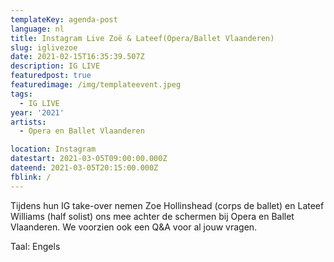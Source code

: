 ```yaml
---
templateKey: agenda-post
language: nl
title: Instagram Live Zoë & Lateef(Opera/Ballet Vlaanderen)
slug: iglivezoe
date: 2021-02-15T16:35:39.507Z
description: IG LIVE
featuredpost: true
featuredimage: /img/templateevent.jpeg
tags:
  - IG LIVE
year: '2021'
artists:
  - Opera en Ballet Vlaanderen

location: Instagram
datestart: 2021-03-05T09:00:00.000Z
dateend: 2021-03-05T20:15:00.000Z
fblink: /
---
```



Tijdens hun IG take-over nemen Zoe Hollinshead (corps de ballet) en Lateef Williams (half solist) ons mee achter de schermen bij Opera en Ballet Vlaanderen. We voorzien ook een Q&A voor al jouw vragen.

Taal: Engels
